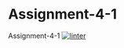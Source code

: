# Assignment-4-1
Assignment-4-1
[![linter](https://github.com/<OWNER>/<REPOSITORY>/workflows/linter/badge.svg)](https://github.com/marketplace/actions/super-linter)

